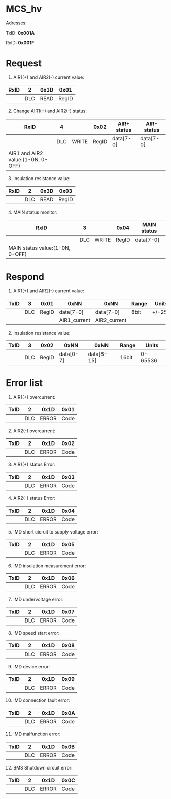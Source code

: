 # MCS_hv

Adresses:

TxID: **0x001A**

RxID: **0x001F**


# Request
1) AIR1(+) and AIR2(-) current value:

|RxID  |2      |0x3D   |0x01   |
|------|-------|-------|-------|
|      |DLC    |READ   |RegID  |

2) Change AIR1(+) and AIR2(-) status:

|RxID                             |4      |       |0x02   |AIR+ status |AIR- status |
|---------------------------------|-------|-------|-------|------------|------------|
|                                 |DLC    |WRITE  |RegID  |data[7-0]   |data[7-0]   |
|AIR1 and AIR2 value:(1-0N, 0-OFF)|       |       |       |            |            |

3) Insulation resistance value:

|RxID  |2      |0x3D   |0x03   |
|------|-------|-------|-------|
|      |DLC    |READ   |RegID  |

4) MAIN status monitor:

|RxID                           |3      |       |0x04   |MAIN status|
|-------------------------------|-------|-------|-------|-----------|
|                               |DLC    |WRITE  |RegID  |data[7-0]  |
|MAIN status value:(1-0N, 0-OFF)|       |       |       |           |

# Respond
1) AIR1(+) and AIR2(-) current value:

|TxID  |3      |0x01   |0xNN        |0xNN        |Range |Units    |
|------|-------|-------|------------|------------|------|---------|
|      |DLC    |RegID  |data[7-0]   |data[7-0]   |8bit  |+/-255   |
|      |       |       |AIR1_current|AIR2_current|      |         |

2) Insulation resistance value:

|TxID  |3      |0x02   |0xNN      |0xNN       |Range |Units    |
|------|-------|-------|----------|-----------|------|---------|
|      |DLC    |RegID  |data[0-7] |data[8-15] |16bit |0-65536  |

# Error list
1) AIR1(+) overcurrent:

|TxID  |2      |0x1D   |0x01   |
|------|-------|-------|-------|
|      |DLC    |ERROR  |Code   |

2) AIR2(-) overcurrent:

|TxID  |2      |0x1D   |0x02   |
|------|-------|-------|-------|
|      |DLC    |ERROR  |Code   |

3) AIR1(+) status Error:

|TxID  |2      |0x1D   |0x03   |
|------|-------|-------|-------|
|      |DLC    |ERROR  |Code   |

4) AIR2(-) status Error:

|TxID  |2      |0x1D   |0x04   |
|------|-------|-------|-------|
|      |DLC    |ERROR  |Code   |

5) IMD short cicruit to supply voltage error:

|TxID  |2      |0x1D   |0x05   |
|------|-------|-------|-------|
|      |DLC    |ERROR  |Code   |

6) IMD insulation measurement error:

|TxID  |2      |0x1D   |0x06   |
|------|-------|-------|-------|
|      |DLC    |ERROR  |Code   |

7) IMD undervoltage error:

|TxID  |2      |0x1D   |0x07   |
|------|-------|-------|-------|
|      |DLC    |ERROR  |Code   |

8) IMD speed start error:

|TxID  |2      |0x1D   |0x08   |
|------|-------|-------|-------|
|      |DLC    |ERROR  |Code   |

9) IMD device error:

|TxID  |2      |0x1D   |0x09   |
|------|-------|-------|-------|
|      |DLC    |ERROR  |Code   |

10) IMD connection fault error:

|TxID  |2      |0x1D   |0x0A   |
|------|-------|-------|-------|
|      |DLC    |ERROR  |Code   |

11) IMD malfunction error:

|TxID  |2      |0x1D   |0x0B   |
|------|-------|-------|-------|
|      |DLC    |ERROR  |Code   |

12) BMS Shutdown circuit error:

|TxID  |2      |0x1D   |0x0C   |
|------|-------|-------|-------|
|      |DLC    |ERROR  |Code   |
